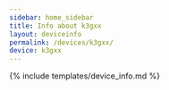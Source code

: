 ```yaml
---
sidebar: home_sidebar
title: Info about k3gxx
layout: deviceinfo
permalink: /devices/k3gxx/
device: k3gxx
---
```

{% include templates/device_info.md %}
